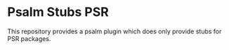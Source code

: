 # Psalm Stubs PSR

This repository provides a psalm plugin which does only provide stubs for PSR packages.
